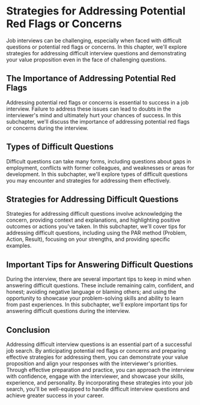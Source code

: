 Strategies for Addressing Potential Red Flags or Concerns
=============================================================================================================

Job interviews can be challenging, especially when faced with difficult questions or potential red flags or concerns. In this chapter, we'll explore strategies for addressing difficult interview questions and demonstrating your value proposition even in the face of challenging questions.

The Importance of Addressing Potential Red Flags
------------------------------------------------

Addressing potential red flags or concerns is essential to success in a job interview. Failure to address these issues can lead to doubts in the interviewer's mind and ultimately hurt your chances of success. In this subchapter, we'll discuss the importance of addressing potential red flags or concerns during the interview.

Types of Difficult Questions
----------------------------

Difficult questions can take many forms, including questions about gaps in employment, conflicts with former colleagues, and weaknesses or areas for development. In this subchapter, we'll explore types of difficult questions you may encounter and strategies for addressing them effectively.

Strategies for Addressing Difficult Questions
---------------------------------------------

Strategies for addressing difficult questions involve acknowledging the concern, providing context and explanations, and highlighting positive outcomes or actions you've taken. In this subchapter, we'll cover tips for addressing difficult questions, including using the PAR method (Problem, Action, Result), focusing on your strengths, and providing specific examples.

Important Tips for Answering Difficult Questions
------------------------------------------------

During the interview, there are several important tips to keep in mind when answering difficult questions. These include remaining calm, confident, and honest; avoiding negative language or blaming others; and using the opportunity to showcase your problem-solving skills and ability to learn from past experiences. In this subchapter, we'll explore important tips for answering difficult questions during the interview.

Conclusion
----------

Addressing difficult interview questions is an essential part of a successful job search. By anticipating potential red flags or concerns and preparing effective strategies for addressing them, you can demonstrate your value proposition and align your responses with the interviewer's priorities. Through effective preparation and practice, you can approach the interview with confidence, engage with the interviewer, and showcase your skills, experience, and personality. By incorporating these strategies into your job search, you'll be well-equipped to handle difficult interview questions and achieve greater success in your career.

